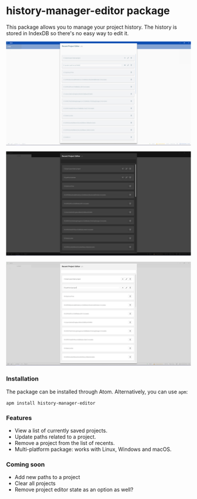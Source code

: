 # history-manager-editor package

This package allows you to manage your project history. The history is stored in IndexDB so there's no easy way to edit it.


![Material Light Theme](https://raw.githubusercontent.com/ahallicks/history-manager-editor/master/ss-material.jpg)

![Atom One Dark Theme](https://raw.githubusercontent.com/ahallicks/history-manager-editor/master/ss-one-dark.jpg)

![Atom One Light Theme](https://raw.githubusercontent.com/ahallicks/history-manager-editor/master/ss-one-light.jpg)


### Installation

The package can be installed through Atom. Alternatively, you can use `apm`:

```
apm install history-manager-editor
```


### Features

* View a list of currently saved projects.
* Update paths related to a project.
* Remove a project from the list of recents.
* Multi-platform package: works with Linux, Windows and macOS.


### Coming soon

* Add new paths to a project
* Clear all projects
* Remove project editor state as an option as well?
